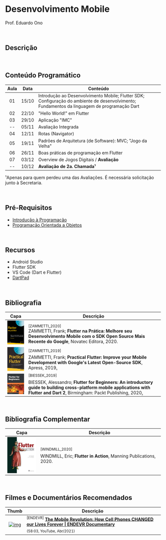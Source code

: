 # Desenvolvimento Mobile

Prof. Eduardo Ono

<br>

## Descrição

<br>

## Conteúdo Programático

| Aula | Data | Conteúdo |
| :-:  | ---  | ---      |
| 01 | 15/10 | Introdução ao Desenvolvimento Mobile; Flutter SDK; Configuração do ambiente de desenvolvimento; Fundamentos da linguagem de programação Dart
| 02 | 22/10 | "Hello World!" em Flutter
| 03 | 29/10 | Aplicação "IMC"
| -- | 05/11 | Avaliação Integrada
| 04 | 12/11 | Rotas (Navigator)
| 05 | 19/11 | Padrões de Arquitetura (de Software): MVC; "Jogo da Velha"
| 06 | 26/11 | Boas práticas de programação em Flutter
| 07 | 03/12 | Overview de Jogos Digitais / __Avaliação__
| -- | 10/12 | __Avaliação de 2a. Chamada¹__

¹Apenas para quem perdeu uma das Avaliações. É necessária solicitação junto à Secretaria.

<br>

## Pré-Requisitos

* [Introdução à Programação](https://github.com/eduardo-ono/Introducao-a-Programacao/)
* [Programação Orientada a Objetos](https://github.com/eduardo-ono/Programacao-Orientada-a-Objetos/)

<br>

## Recursos

* Android Studio
* Flutter SDK
* VS Code (Dart e Flutter)
* [DartPad](https://dartpad.dev/?null_safety=true)

<br>

## Bibliografia

| Capa | Descrição |
| :-:  | --- |
| <img src="./referencias/capas/ZAMMETTI_2020.jpg" width="100px"> | <sub>[ZAMMETTI_2020]</sub> <br>ZAMMETTI, Frank; __Flutter na Prática: Melhore seu Desenvolvimento Mobile com o SDK Open Source Mais Recente do Google__, Novatec Editora, 2020.
| <img src="./referencias/capas/ZAMMETTI_2019.jpg" width="100px"> | <sup>[ZAMMETTI_2019]</sup> <br> ZAMMETTI, Frank; __Practical Flutter: Improve your Mobile Development with Google's Latest Open-Source SDK__, Apress, 2019[.](https://app.box.com/s/12e9ajfceiv9n29ojq81bqegrac87fp9)
| <img src="./referencias/capas/BIESSEK_2019.jpg" width="100px"> | <sup>[BIESSEK_2019]</sup> <br>BIESSEK, Alessandro; __Flutter for Beginners: An introductory guide to building cross-platform mobile applications with Flutter and Dart 2__, Birmingham: Packt Publishing, 2020[.](https://app.box.com/s/45ycchcwhei006mplhu924o5jwx1kq6o)

<br>

## Bibliografia Complementar

| Capa | Descrição |
| :-:  | --- |
| <img src="./referencias/capas/WINDMILL_2020.jpg" width="100px"> | <sup>[WINDMILL_2020]</sup> <br>WINDMILL, Eric; __Flutter in Action__, Manning Publications, 2020.

<br>

## Filmes e Documentários Recomendados

| Thumb | Descrição |
| :-:  | --- |
| [![img](https://img.youtube.com/vi/Nwkn8kkqN94/default.jpg)](https://www.youtube.com/watch?v=Nwkn8kkqN94) | <sup>[ENDEVR]</sup> [__The Mobile Revolution: How Cell Phones CHANGED our Lives Forever \| ENDEVR Documentary__](https://www.youtube.com/watch?v=Nwkn8kkqN94) <br> <sub>(58:03, YouTube, Abr/2021)</sub>

<br>
